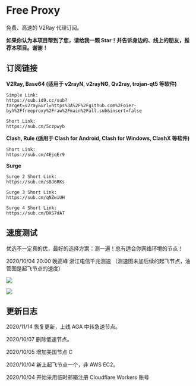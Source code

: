# Free Proxy

免费、高速的 V2Ray 代理订阅。

**如果你认为本项目帮到了您，请给我一颗 Star！并告诉身边的、线上的朋友，推荐本项目。谢谢！**

## 订阅链接
**V2Ray, Base64 (适用于 v2rayN, v2rayNG, Qv2ray, trojan-qt5 等软件)**

```
Simple Link:
https://sub.id9.cc/sub?target=v2ray&url=https%3A%2F%2Fgithub.com%2Foier-byh%2Ffreeproxy%2Fraw%2Fmain%2Fall.sub&insert=false

Short Link:
https://sub.cm/5czpwyb
```

**Clash, Rule (适用于 Clash for Android, Clash for Windows, ClashX 等软件)**

```
Short Link:
https://sub.cm/4EjqEr9
```

**Surge**

```
Surge 2 Short Link:
https://sub.cm/sBJ6RKs

Surge 3 Short Link:
https://sub.cm/qNZwiUH

Surge 4 Short Link:
https://sub.cm/DXS7dAT
```

## 速度测试

优选不一定真的优，最好的选择方案：测一遍！总有适合你网络环境的节点！

2020/10/04 20:00 晚高峰 浙江电信千兆测速 （测速图未加后续的起飞节点，油管图是起飞节点的速度）

![](https://3o.hk/images/2020/10/04/image9209fa5a7fc2db59.md.png)

![](https://3o.hk/images/2020/10/04/image.png)

## 更新日志

2020/11/14 恢复更新，上线 AGA 中转急速节点。

2020/10/07 删除低速节点。

2020/10/05 增加美国节点 C

2020/10/04 新上起飞节点一个，非 AWS EC2。

2020/10/04 开始采用临时邮箱注册 Cloudflare Workers 账号
